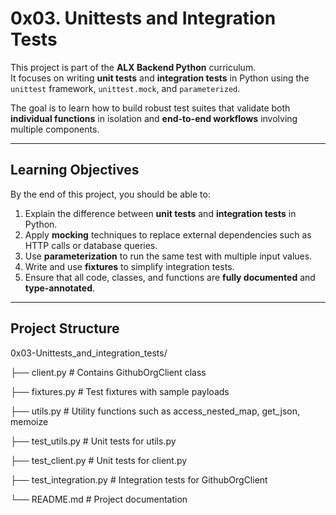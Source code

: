 # 0x03. Unittests and Integration Tests

This project is part of the **ALX Backend Python** curriculum.  
It focuses on writing **unit tests** and **integration tests** in Python using the `unittest` framework, `unittest.mock`, and `parameterized`.  

The goal is to learn how to build robust test suites that validate both **individual functions** in isolation and **end-to-end workflows** involving multiple components.

---

## Learning Objectives

By the end of this project, you should be able to:

1. Explain the difference between **unit tests** and **integration tests** in Python.  
2. Apply **mocking** techniques to replace external dependencies such as HTTP calls or database queries.  
3. Use **parameterization** to run the same test with multiple input values.  
4. Write and use **fixtures** to simplify integration tests.  
5. Ensure that all code, classes, and functions are **fully documented** and **type-annotated**.  

---

## Project Structure

0x03-Unittests_and_integration_tests/

├── client.py             # Contains GithubOrgClient class 

├── fixtures.py           # Test fixtures with sample payloads 

├── utils.py              # Utility functions such as access_nested_map, get_json, memoize

├── test_utils.py         # Unit tests for utils.py

├── test_client.py        # Unit tests for client.py

├── test_integration.py   # Integration tests for GithubOrgClient

└── README.md             # Project documentation
